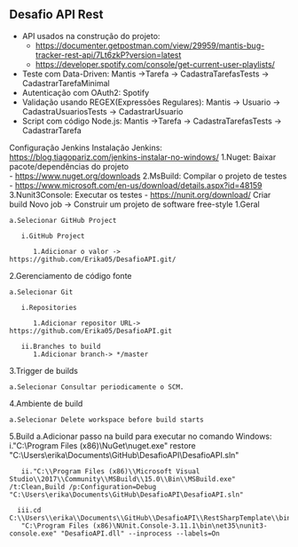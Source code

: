 ## Desafio API Rest

- API usados na construção do projeto:
   - https://documenter.getpostman.com/view/29959/mantis-bug-tracker-rest-api/7Lt6zkP?version=latest
   - https://developer.spotify.com/console/get-current-user-playlists/
- Teste com Data-Driven: Mantis ->Tarefa -> CadastraTarefasTests -> CadastrarTarefaMinimal
- Autenticação com OAuth2: Spotify
- Validação usando REGEX(Expressões Regulares): Mantis -> Usuario -> CadastraUsuariosTests -> CadastrarUsuario
- Script com código Node.js: Mantis ->Tarefa -> CadastraTarefasTests -> CadastrarTarefa

Configuração Jenkins
Instalação Jenkins: https://blog.tiagopariz.com/jenkins-instalar-no-windows/
 1.Nuget: Baixar pacote/dependências do projeto  
     - https://www.nuget.org/downloads
 2.MsBuild: Compilar o projeto de testes
      - https://www.microsoft.com/en-us/download/details.aspx?id=48159
 3.Nunit3Console: Executar os testes
    - https://nunit.org/download/
Criar build
Novo job -> Construir um projeto de software free-style
  1.Geral
  
    a.Selecionar GitHub Project
    
       i.GitHub Project
       
          1.Adicionar o valor -> https://github.com/Erika05/DesafioAPI.git/
          
  2.Gerenciamento de código fonte 
  
    a.Selecionar Git
    
       i.Repositories
       
          1.Adicionar repositor URL-> https://github.com/Erika05/DesafioAPI.git
          
       ii.Branches to build
          1.Adicionar branch-> */master          
          
  3.Trigger de builds
  
    a.Selecionar Consultar periodicamente o SCM.
    
4.Ambiente de build

    a.Selecionar Delete workspace before build starts

5.Build
    a.Adicionar passo na build para executar no comando Windows:
       i."C:\\Program Files (x86)\\NuGet\\nuget.exe" restore "C:\Users\erika\\Documents\GitHub\DesafioAPI\DesafioAPI.sln"
       
       ii."C:\\Program Files (x86)\\Microsoft Visual Studio\\2017\\Community\\MSBuild\\15.0\\Bin\\MSBuild.exe" /t:Clean,Build /p:Configuration=Debug "C:\Users\erika\Documents\GitHub\DesafioAPI\DesafioAPI.sln"
       
      iii.cd C:\\Users\\erika\\Documents\\GitHub\\DesafioAPI\\RestSharpTemplate\\bin\\Debug
       "C:\Program Files (x86)\NUnit.Console-3.11.1\bin\net35\nunit3-console.exe" "DesafioAPI.dll" --inprocess --labels=On

